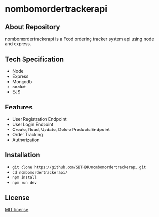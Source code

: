 # nombomordertrackerapi

## About Repository

nombomordertrackerapi is a Food ordering tracker system api using node and express.


## Tech Specification

- Node
- Express
- Mongodb
- socket
- EJS

## Features

- User Registration Endpoint
- User Login Endpoint
- Create, Read, Update, Delete Products Endpoint
- Order Tracking
- Authorization

## Installation

- `git clone https://github.com/SBTHDR/nombomordertrackerapi.git`
- `cd nombomordertrackerapi/`
- `npm install`
- `npm run dev`

## License

[MIT license](https://opensource.org/licenses/MIT).